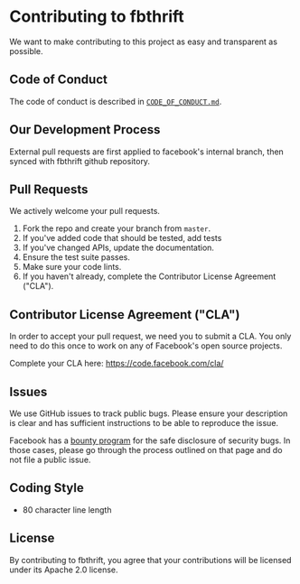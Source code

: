 # Contributing to fbthrift
We want to make contributing to this project as easy and transparent as
possible.

## Code of Conduct
The code of conduct is described in [`CODE_OF_CONDUCT.md`](CODE_OF_CONDUCT.md).

## Our Development Process
External pull requests are first applied to facebook's internal
branch, then synced with fbthrift github repository.

## Pull Requests
We actively welcome your pull requests.
1. Fork the repo and create your branch from `master`.
2. If you've added code that should be tested, add tests
3. If you've changed APIs, update the documentation.
4. Ensure the test suite passes.
5. Make sure your code lints.
6. If you haven't already, complete the Contributor License Agreement ("CLA").

## Contributor License Agreement ("CLA")
In order to accept your pull request, we need you to submit a CLA. You only need
to do this once to work on any of Facebook's open source projects.

Complete your CLA here: <https://code.facebook.com/cla/>

## Issues
We use GitHub issues to track public bugs. Please ensure your description is
clear and has sufficient instructions to be able to reproduce the issue.

Facebook has a [bounty program](https://www.facebook.com/whitehat/) for the safe
disclosure of security bugs. In those cases, please go through the process
outlined on that page and do not file a public issue.

## Coding Style
* 80 character line length

## License
By contributing to fbthrift, you agree that your contributions will be licensed
under its Apache 2.0 license.
